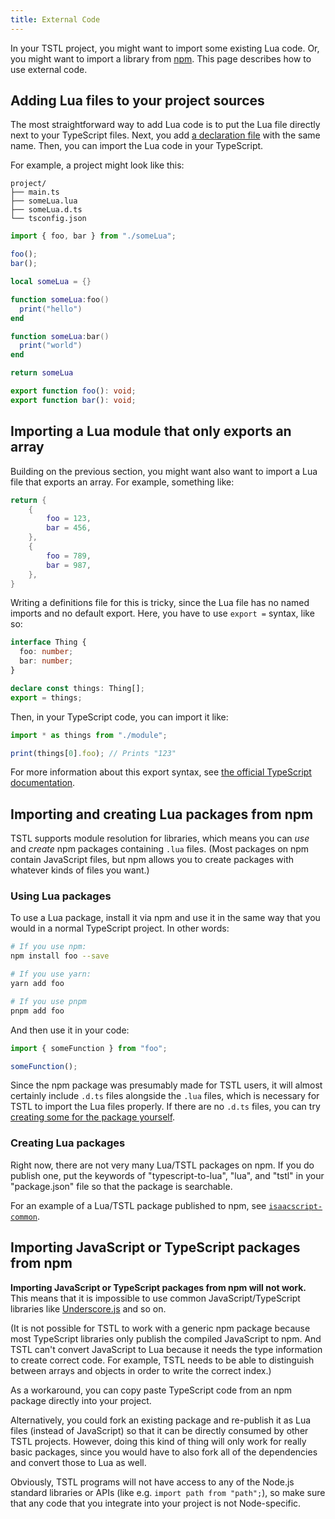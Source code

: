 ```yaml
---
title: External Code
---
```


In your TSTL project, you might want to import some existing Lua code. Or, you might want to import a library from [npm](https://www.npmjs.com/). This page describes how to use external code.

## Adding Lua files to your project sources

The most straightforward way to add Lua code is to put the Lua file directly next to your TypeScript files. Next, you add [a declaration file](./advanced/writing-declarations.md) with the same name. Then, you can import the Lua code in your TypeScript.

For example, a project might look like this:

```text
project/
├── main.ts
├── someLua.lua
├── someLua.d.ts
└── tsconfig.json
```

```ts title=main.ts
import { foo, bar } from "./someLua";

foo();
bar();
```

```lua title=someLua.lua
local someLua = {}

function someLua:foo()
  print("hello")
end

function someLua:bar()
  print("world")
end

return someLua
```

```ts title=someLua.d.ts
export function foo(): void;
export function bar(): void;
```

## Importing a Lua module that only exports an array

Building on the previous section, you might want also want to import a Lua file that exports an array. For example, something like:

```lua title=things.lua
return {
    {
        foo = 123,
        bar = 456,
    },
    {
        foo = 789,
        bar = 987,
    },
}
```

Writing a definitions file for this is tricky, since the Lua file has no named imports and no default export. Here, you have to use `export =` syntax, like so:

```ts title=things.d.ts
interface Thing {
  foo: number;
  bar: number;
}

declare const things: Thing[];
export = things;
```

Then, in your TypeScript code, you can import it like:

```ts title=main.ts
import * as things from "./module";

print(things[0].foo); // Prints "123"
```

For more information about this export syntax, see [the official TypeScript documentation](https://www.typescriptlang.org/docs/handbook/modules.html#export--and-import--require).

## Importing and creating Lua packages from npm

TSTL supports module resolution for libraries, which means you can _use_ and _create_ npm packages containing `.lua` files. (Most packages on npm contain JavaScript files, but npm allows you to create packages with whatever kinds of files you want.)

### Using Lua packages

To use a Lua package, install it via npm and use it in the same way that you would in a normal TypeScript project. In other words:

```sh
# If you use npm:
npm install foo --save

# If you use yarn:
yarn add foo

# If you use pnpm
pnpm add foo
```

And then use it in your code:

```ts
import { someFunction } from "foo";

someFunction();
```

Since the npm package was presumably made for TSTL users, it will almost certainly include `.d.ts` files alongside the `.lua` files, which is necessary for TSTL to import the Lua files properly. If there are no `.d.ts` files, you can try [creating some for the package yourself](./advanced/writing-declarations.md).

### Creating Lua packages

Right now, there are not very many Lua/TSTL packages on npm. If you do publish one, put the keywords of "typescript-to-lua", "lua", and "tstl" in your "package.json" file so that the package is searchable.

For an example of a Lua/TSTL package published to npm, see [`isaacscript-common`](https://github.com/IsaacScript/isaacscript/tree/main/packages/isaacscript-common).

## Importing JavaScript or TypeScript packages from npm

**Importing JavaScript or TypeScript packages from npm will not work.** This means that it is impossible to use common JavaScript/TypeScript libraries like [Underscore.js](https://underscorejs.org/) and so on.

(It is not possible for TSTL to work with a generic npm package because most TypeScript libraries only publish the compiled JavaScript to npm. And TSTL can't convert JavaScript to Lua because it needs the type information to create correct code. For example, TSTL needs to be able to distinguish between arrays and objects in order to write the correct index.)

As a workaround, you can copy paste TypeScript code from an npm package directly into your project.

Alternatively, you could fork an existing package and re-publish it as Lua files (instead of JavaScript) so that it can be directly consumed by other TSTL projects. However, doing this kind of thing will only work for really basic packages, since you would have to also fork all of the dependencies and convert those to Lua as well.

Obviously, TSTL programs will not have access to any of the Node.js standard libraries or APIs (like e.g. `import path from "path";`), so make sure that any code that you integrate into your project is not Node-specific.
